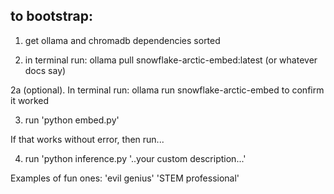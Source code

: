 ## to bootstrap:

1. get ollama and chromadb dependencies sorted

2. in terminal run:  ollama pull snowflake-arctic-embed:latest  (or whatever docs say)

2a (optional). In terminal run: ollama run snowflake-arctic-embed to confirm it worked

3. run 'python embed.py'

If that works without error, then run...

4. run 'python inference.py '..your custom description...'

Examples of fun ones:
'evil genius'
'STEM professional'